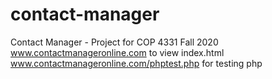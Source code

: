 # contact-manager
Contact Manager - Project for COP 4331 Fall 2020
www.contactmanageronline.com to view index.html
www.contactmanageronline.com/phptest.php for testing php 
